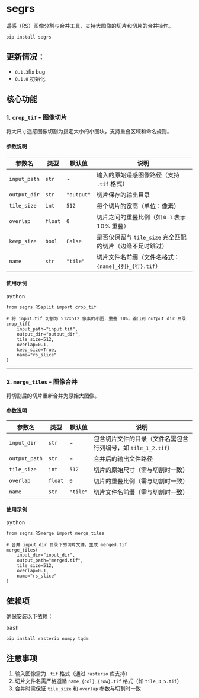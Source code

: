 # segrs

遥感（RS）图像分割与合并工具，支持大图像的切片和切片的合并操作。

```bash
pip install segrs
```

## 更新情况：

* `0.1.3`fix bug 
* `0.1.0` 初始化

## 核心功能

### 1. `crop_tif` - 图像切片

将大尺寸遥感图像切割为指定大小的小图块，支持重叠区域和命名规则。

#### 参数说明

| 参数名         | 类型      | 默认值       | 说明                                                        |
| -------------- | --------- | ------------ | ----------------------------------------------------------- |
| `input_path` | `str`   | -            | 输入的原始遥感图像路径（支持 `.tif` 格式）                |
| `output_dir` | `str`   | `"output"` | 切片保存的输出目录                                          |
| `tile_size`  | `int`   | `512`      | 每个切片的宽高（单位：像素）                                |
| `overlap`    | `float` | `0`        | 切片之间的重叠比例（如 `0.1` 表示 10% 重叠）              |
| `keep_size`  | `bool`  | `False`    | 是否仅保留与 `tile_size` 完全匹配的切片（边缘不足时跳过） |
| `name`       | `str`   | `"tile"`   | 切片文件名前缀（文件名格式：`{name}_{列}_{行}.tif`）      |

#### 使用示例

<pre><div class="answer-code-wrap"><div class="answer-code-wrap-header"><div class="answer-code-wrap-header-left">python</div><div class="answer-code-wrap-header-right"><span class="ai-button noBg false selected dark undefined"><span role="img" class="anticon yunxiao-icon undefined"><svg width="1em" height="1em" fill="currentColor" aria-hidden="true" focusable="false" class=""><use xlink:href="#yunxiao-insert-line1"></use></svg></span></span><span class="ai-button noBg false selected dark undefined"><span role="img" class="anticon yunxiao-icon undefined"><svg width="1em" height="1em" fill="currentColor" aria-hidden="true" focusable="false" class=""><use xlink:href="#yunxiao-copy-line"></use></svg></span></span><span class="ai-button noBg false selected dark undefined"><span role="img" class="anticon yunxiao-icon undefined"><svg width="1em" height="1em" fill="currentColor" aria-hidden="true" focusable="false" class=""><use xlink:href="#yunxiao-additive-code-file-line"></use></svg></span></span></div></div><div node="[object Object]" class="answer-code-wrap-body" requestid="f1aa7ad4-615e-40fb-873c-03320c01b57c" tasktype="FREE_INPUT"><code class="language-python"><span class="token">from</span><span> segrs</span><span class="token">.</span><span>RSsplit </span><span class="token">import</span><span> crop_tif
</span>
<span></span><span class="token"># 将 input.tif 切割为 512x512 像素的小图，重叠 10%，输出到 output_dir 目录</span><span>
</span><span>crop_tif</span><span class="token">(</span><span>
</span><span>    input_path</span><span class="token">=</span><span class="token">"input.tif"</span><span class="token">,</span><span>
</span><span>    output_dir</span><span class="token">=</span><span class="token">"output_dir"</span><span class="token">,</span><span>
</span><span>    tile_size</span><span class="token">=</span><span class="token">512</span><span class="token">,</span><span>
</span><span>    overlap</span><span class="token">=</span><span class="token">0.1</span><span class="token">,</span><span>
</span><span>    keep_size</span><span class="token">=</span><span class="token">True</span><span class="token">,</span><span>
</span><span>    name</span><span class="token">=</span><span class="token">"rs_slice"</span><span>
</span><span></span><span class="token">)</span></code></div></div></pre>

---

### 2. `merge_tiles` - 图像合并

将切割后的切片重新合并为原始大图像。

#### 参数说明

| 参数名          | 类型      | 默认值     | 说明                                                            |
| --------------- | --------- | ---------- | --------------------------------------------------------------- |
| `input_dir`   | `str`   | -          | 包含切片文件的目录（文件名需包含行列编号，如 `tile_1_2.tif`） |
| `output_path` | `str`   | -          | 合并后的输出文件路径                                            |
| `tile_size`   | `int`   | `512`    | 切片的原始尺寸（需与切割时一致）                                |
| `overlap`     | `float` | `0`      | 切片的重叠比例（需与切割时一致）                                |
| `name`        | `str`   | `"tile"` | 切片文件名前缀（需与切割时一致）                                |

#### 使用示例

<pre><div class="answer-code-wrap"><div class="answer-code-wrap-header"><div class="answer-code-wrap-header-left">python</div><div class="answer-code-wrap-header-right"><span class="ai-button noBg false selected dark undefined"><span role="img" class="anticon yunxiao-icon undefined"><svg width="1em" height="1em" fill="currentColor" aria-hidden="true" focusable="false" class=""><use xlink:href="#yunxiao-insert-line1"></use></svg></span></span><span class="ai-button noBg false selected dark undefined"><span role="img" class="anticon yunxiao-icon undefined"><svg width="1em" height="1em" fill="currentColor" aria-hidden="true" focusable="false" class=""><use xlink:href="#yunxiao-copy-line"></use></svg></span></span><span class="ai-button noBg false selected dark undefined"><span role="img" class="anticon yunxiao-icon undefined"><svg width="1em" height="1em" fill="currentColor" aria-hidden="true" focusable="false" class=""><use xlink:href="#yunxiao-additive-code-file-line"></use></svg></span></span></div></div><div node="[object Object]" class="answer-code-wrap-body" requestid="f1aa7ad4-615e-40fb-873c-03320c01b57c" tasktype="FREE_INPUT"><code class="language-python"><span class="token">from</span><span> segrs</span><span class="token">.</span><span>RSmerge </span><span class="token">import</span><span> merge_tiles
</span>
<span></span><span class="token"># 合并 input_dir 目录下的切片文件，生成 merged.tif</span><span>
</span><span>merge_tiles</span><span class="token">(</span><span>
</span><span>    input_dir</span><span class="token">=</span><span class="token">"input_dir"</span><span class="token">,</span><span>
</span><span>    output_path</span><span class="token">=</span><span class="token">"merged.tif"</span><span class="token">,</span><span>
</span><span>    tile_size</span><span class="token">=</span><span class="token">512</span><span class="token">,</span><span>
</span><span>    overlap</span><span class="token">=</span><span class="token">0.1</span><span class="token">,</span><span>
</span><span>    name</span><span class="token">=</span><span class="token">"rs_slice"</span><span>
</span><span></span><span class="token">)</span></code></div></div></pre>

## 依赖项

确保安装以下依赖：

<pre><div class="answer-code-wrap"><div class="answer-code-wrap-header"><div class="answer-code-wrap-header-left">bash</div><div class="answer-code-wrap-header-right"><span class="ai-button noBg false selected dark undefined"><span role="img" class="anticon yunxiao-icon undefined"><svg width="1em" height="1em" fill="currentColor" aria-hidden="true" focusable="false" class=""><use xlink:href="#yunxiao-insert-line1"></use></svg></span></span><span class="ai-button noBg false selected dark undefined"><span role="img" class="anticon yunxiao-icon undefined"><svg width="1em" height="1em" fill="currentColor" aria-hidden="true" focusable="false" class=""><use xlink:href="#yunxiao-copy-line"></use></svg></span></span><span class="ai-button noBg false selected dark undefined"><span role="img" class="anticon yunxiao-icon undefined"><svg width="1em" height="1em" fill="currentColor" aria-hidden="true" focusable="false" class=""><use xlink:href="#yunxiao-additive-code-file-line"></use></svg></span></span></div></div><div node="[object Object]" class="answer-code-wrap-body" requestid="f1aa7ad4-615e-40fb-873c-03320c01b57c" tasktype="FREE_INPUT"><code class="language-bash"><span>pip </span><span class="token">install</span><span> rasterio numpy tqdm</span></code></div></div></pre>

## 注意事项

1. 输入图像需为 `.tif` 格式（通过 `rasterio` 库支持）
2. 切片文件名需严格遵循 `name_{col}_{row}.tif` 格式（如 `tile_3_5.tif`）
3. 合并时需保证 `tile_size` 和 `overlap` 参数与切割时一致
